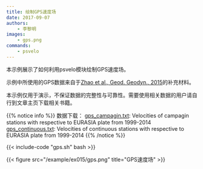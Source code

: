 ```yaml
---
title: 绘制GPS速度场
date: 2017-09-07
authors:
    - 李黎明
images:
    - gps.png
commands:
    - psvelo
---
```


本示例展示了如何利用psvelo模块绘制GPS速度场。

示例中所使用的GPS数据来自于[Zhao et al., Geod. Geodyn., 2015](https://doi.org/10.1016/j.geog.2014.12.006)的补充材料。

本示例仅用于演示，不保证数据的完整性与可靠性。需要使用相关数据的用户请自行到文章主页下载相关书籍。

{{% notice info %}}
数据下载：
[gps_campagin.txt](/example/ex015/gps_campagin.txt): Velocities of campagin stations with respective to EURASIA plate from 1999-2014
[gps_continuous.txt](/example/ex015/gps_continuous.txt): Velocities of continuous stations with respective to EURASIA plate from 1999-2014
{{% /notice %}}

{{< include-code "gps.sh" bash >}}

{{< figure src="/example/ex015/gps.png" title="GPS速度场" >}}
